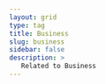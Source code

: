```yaml
---
layout: grid
type: tag
title: Business
slug: business
sidebar: false
description: >
   Related to Business
---
```

